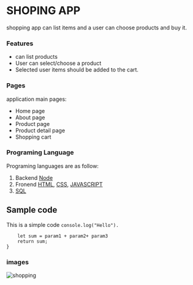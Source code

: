 # SHOPING APP
shopping app can list items and a user can choose products and buy it.

### Features
- can list products
- User can select/choose a product
- Selected user items should be added to the cart.


### Pages
application main pages:
+ Home page
+ About page
+ Product page
+ Product detail page
+ Shopping cart

### Programing Language
Programing languages are as follow:
1. Backend [Node](https://nodejs.org/en)
2. Fronend [HTML](https://www.w3schools.com/html/), [CSS](https://www.w3schools.com/css/default.asp), [JAVASCRIPT](https://javascript.info/)
3. [SQL](https://www.w3schools.com/sql/)


## Sample code
This is a simple code `console.log("Hello").`


 
``` function name(param1, param2, ...) {
    let sum = param1 + param2+ param3
    return sum;
}
```

### images
![shopping](./images/shopping.avif)